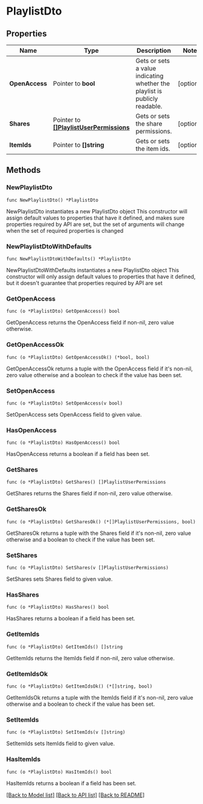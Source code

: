 # PlaylistDto

## Properties

Name | Type | Description | Notes
------------ | ------------- | ------------- | -------------
**OpenAccess** | Pointer to **bool** | Gets or sets a value indicating whether the playlist is publicly readable. | [optional] 
**Shares** | Pointer to [**[]PlaylistUserPermissions**](PlaylistUserPermissions.md) | Gets or sets the share permissions. | [optional] 
**ItemIds** | Pointer to **[]string** | Gets or sets the item ids. | [optional] 

## Methods

### NewPlaylistDto

`func NewPlaylistDto() *PlaylistDto`

NewPlaylistDto instantiates a new PlaylistDto object
This constructor will assign default values to properties that have it defined,
and makes sure properties required by API are set, but the set of arguments
will change when the set of required properties is changed

### NewPlaylistDtoWithDefaults

`func NewPlaylistDtoWithDefaults() *PlaylistDto`

NewPlaylistDtoWithDefaults instantiates a new PlaylistDto object
This constructor will only assign default values to properties that have it defined,
but it doesn't guarantee that properties required by API are set

### GetOpenAccess

`func (o *PlaylistDto) GetOpenAccess() bool`

GetOpenAccess returns the OpenAccess field if non-nil, zero value otherwise.

### GetOpenAccessOk

`func (o *PlaylistDto) GetOpenAccessOk() (*bool, bool)`

GetOpenAccessOk returns a tuple with the OpenAccess field if it's non-nil, zero value otherwise
and a boolean to check if the value has been set.

### SetOpenAccess

`func (o *PlaylistDto) SetOpenAccess(v bool)`

SetOpenAccess sets OpenAccess field to given value.

### HasOpenAccess

`func (o *PlaylistDto) HasOpenAccess() bool`

HasOpenAccess returns a boolean if a field has been set.

### GetShares

`func (o *PlaylistDto) GetShares() []PlaylistUserPermissions`

GetShares returns the Shares field if non-nil, zero value otherwise.

### GetSharesOk

`func (o *PlaylistDto) GetSharesOk() (*[]PlaylistUserPermissions, bool)`

GetSharesOk returns a tuple with the Shares field if it's non-nil, zero value otherwise
and a boolean to check if the value has been set.

### SetShares

`func (o *PlaylistDto) SetShares(v []PlaylistUserPermissions)`

SetShares sets Shares field to given value.

### HasShares

`func (o *PlaylistDto) HasShares() bool`

HasShares returns a boolean if a field has been set.

### GetItemIds

`func (o *PlaylistDto) GetItemIds() []string`

GetItemIds returns the ItemIds field if non-nil, zero value otherwise.

### GetItemIdsOk

`func (o *PlaylistDto) GetItemIdsOk() (*[]string, bool)`

GetItemIdsOk returns a tuple with the ItemIds field if it's non-nil, zero value otherwise
and a boolean to check if the value has been set.

### SetItemIds

`func (o *PlaylistDto) SetItemIds(v []string)`

SetItemIds sets ItemIds field to given value.

### HasItemIds

`func (o *PlaylistDto) HasItemIds() bool`

HasItemIds returns a boolean if a field has been set.


[[Back to Model list]](../README.md#documentation-for-models) [[Back to API list]](../README.md#documentation-for-api-endpoints) [[Back to README]](../README.md)


